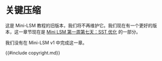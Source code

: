 
# 关键压缩



这是 Mini-LSM 教程的旧版本，我们将不再维护它。我们现在有一个更好的版本，这一章节现在是 [Mini LSM 第一周第七天：SST 优化](./week1-07-sst-optimizations.md) 的一部分。



我们没有在 Mini-LSM v1 中完成这一章。

{{#include copyright.md}}
